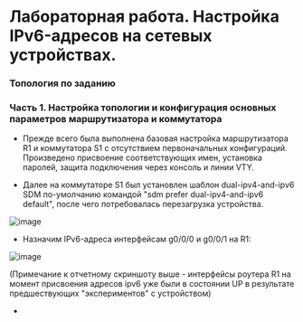# Лабораторная работа. Настройка IPv6-адресов на сетевых устройствах.

### Топология по заданию

### Часть 1. Настройка топологии и конфигурация основных параметров маршрутизатора и коммутатора

- Прежде всего была выполнена базовая настройка маршрутизатора R1 и коммутатора S1 с отсутствием первоначальных конфигураций. Произведено присвоение соответствующих имен, установка паролей, защита подключения через консоль и линии VTY.

- Далее на коммутаторе S1 был установлен шаблон dual-ipv4-and-ipv6 SDM по-умолчанию командой "sdm prefer dual-ipv4-and-ipv6 default", после чего потребовалась перезагрузка устройства.

![image](https://user-images.githubusercontent.com/89464074/175008776-caba234a-e0db-4514-9ed6-ab86816d4098.png)

- Назначим IPv6-адреса интерфейсам g0/0/0 и g0/0/1 на R1:

![image](https://user-images.githubusercontent.com/89464074/175016311-1b5b6588-b846-4777-b0ce-3a3281b9e882.png)

(Примечание к отчетному скриншоту выше - интерфейсы роутера R1 на момент присвоения адресов ipv6 уже были в состоянии UP в результате предшествующих "экспериментов" с устройством)

- 


